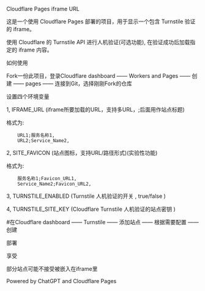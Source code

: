 Cloudflare Pages iframe URL

这是一个使用 Cloudflare Pages 部署的项目，用于显示一个包含 Turnstile 验证的 iframe。

使用 Cloudflare 的 Turnstile API 进行人机验证(可选功能),
在验证成功后加载指定的 iframe 内容。

如何使用

Fork一份此项目，登录Cloudflare dashboard —— Workers and Pages —— 创建 —— pages —— 连接到Git，选择刚刚Fork的仓库

设置四个环境变量

1, IFRAME_URL (iframe所要加载的URL，支持多URL，;后面用作站点标题)

格式为:   

        URL1;服务名称1,
        URL2;Service_Name2,

2, SITE_FAVICON (站点图标，支持URL/路径形式)(实验性功能)

格式为:

        服务名称1;Favicon_URL1,
        Service_Name2;Favicon_URL2,

3, TURNSTILE_ENABLED (Turnstile 人机验证的开关 , true/false )

4, TURNSTILE_SITE_KEY (Cloudflare Turnstile 人机验证的站点密钥 )

#在Cloudflare dashboard —— Turnstile —— 添加站点 —— 根据需要配置 —— 创建

部署

享受

部分站点可能不接受被嵌入在iframe里

Powered by ChatGPT and Cloudflare Pages
